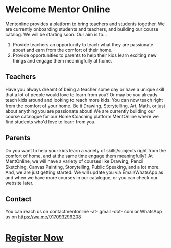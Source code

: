 # Welcome Mentor Online

Mentonline provides a platform to bring teachers and students together. We are currently onboarding students and teachers, and building our course catalog. We will be starting soon. Our aim is to...

1. Provide teachers an opportunity to teach what they are passionate about and earn from the comfort of their home.
2. Provide opportunities to parents to help their kids learn exciting new things and engage them meaningfully at home.

## Teachers
Have you always dreamt of being a teacher some day or have a unique skill that a lot of people would love to learn from you? Or may be you already teach kids around and looking to reach more kids. You can now teach right from the comfort of your home. Be it Drawing, Storytelling, Art, Math, or just about anything you are passionate about! We are currently building our course catalogue for our Home Coaching platform MentOnline where we find students who'd love to learn from you.

## Parents
Do you want to help your kids learn a variety of skills/subjects right from the comfort of home, and at the same time engage them meaningfully? At MentOnline, we will have a variety of courses like Drawing, Pencil Sketching, Canvas Painting, Storytelling, Public Speaking, and a lot more. And, we are just getting started. We will update you via Email/WhatsApp as and when we have more courses in our catalogue, or you can check our website later.

## Contact
You can reach us on contactmentonline -at- gmail -dot- com or WhatsApp us on https://wa.me/917093299208

# [Register Now](https://forms.gle/tgyDPegc9YQWwpfx8)
